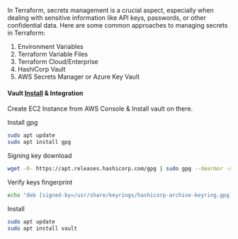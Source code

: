 In Terraform, secrets management is a crucial aspect, especially when dealing with sensitive information like API keys, passwords, or other confidential data. Here are some common approaches to managing secrets in Terraform:
1. Environment Variables
2. Terraform Variable Files
3. Terraform Cloud/Enterprise
4. HashiCorp Vault
5. AWS Secrets Manager or Azure Key Vault

#### Vault [Install](https://developer.hashicorp.com/vault/install) & Integration
Create EC2 Instance from AWS Console & Install vault on there.

Install gpg
```bash
sudo apt update
sudo apt install gpg
```
Signing key download
```bash
wget -O- https://apt.releases.hashicorp.com/gpg | sudo gpg --dearmor -o /usr/share/keyrings/hashicorp-archive-keyring.gpg
```
Verify keys fingerprint
```bash
echo "deb [signed-by=/usr/share/keyrings/hashicorp-archive-keyring.gpg] https://apt.releases.hashicorp.com $(lsb_release -cs) main" | sudo tee /etc/apt/sources.list.d/hashicorp.list
```
Install
```bash
sudo apt update
sudo apt install vault
```